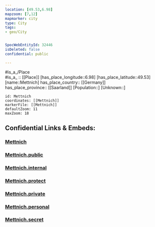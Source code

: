 ```yaml
---
location: [49.53,6.98] 
mapzoom: [7,12] 
mapmarker: city 
type: City
tags:
- geo/City


SpocWebEntityId: 32446
isDeleted: false
confidential: public

---
```

#is_a_/Place  
#is_a_ :: [[Place]] 
[has_place_longitude::6.98] 
[has_place_latitude::49.53] 
[name::Mettnich] 
has_place_country:: [[Germany]]  
has_place_province:: [[Saarland]] 
[Population::] 
[Unknown::] 


```leaflet
id: Mettnich
coordinates: [[Mettnich]] 
markerFile: [[Mettnich]] 
defaultZoom: 11 
maxZoom: 18
```


## Confidential Links & Embeds: 

### [Mettnich](/_Standards/Earth/Continent/Europe/Europe~Central/Germany/Germany~West/Saarland/counties~Saarland/St.Wendel/cities~St.Wendel/Nonnweiler/Mettnich.md) 

### [Mettnich.public](/_public/Earth/Continent/Europe/Europe~Central/Germany/Germany~West/Saarland/counties~Saarland/St.Wendel/cities~St.Wendel/Nonnweiler/Mettnich.public.md) 

### [Mettnich.internal](/_internal/Earth/Continent/Europe/Europe~Central/Germany/Germany~West/Saarland/counties~Saarland/St.Wendel/cities~St.Wendel/Nonnweiler/Mettnich.internal.md) 

### [Mettnich.protect](/_protect/Earth/Continent/Europe/Europe~Central/Germany/Germany~West/Saarland/counties~Saarland/St.Wendel/cities~St.Wendel/Nonnweiler/Mettnich.protect.md) 

### [Mettnich.private](/_private/Earth/Continent/Europe/Europe~Central/Germany/Germany~West/Saarland/counties~Saarland/St.Wendel/cities~St.Wendel/Nonnweiler/Mettnich.private.md) 

### [Mettnich.personal](/_personal/Earth/Continent/Europe/Europe~Central/Germany/Germany~West/Saarland/counties~Saarland/St.Wendel/cities~St.Wendel/Nonnweiler/Mettnich.personal.md) 

### [Mettnich.secret](/_secret/Earth/Continent/Europe/Europe~Central/Germany/Germany~West/Saarland/counties~Saarland/St.Wendel/cities~St.Wendel/Nonnweiler/Mettnich.secret.md)

